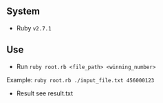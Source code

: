 ## System
- Ruby `v2.7.1`

## Use

* Run `ruby root.rb <file_path> <winning_number>`

Example: `ruby root.rb ./input_file.txt 456000123`

* Result see result.txt

